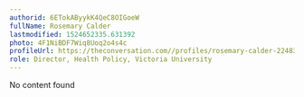 ```yaml
---
authorid: 6ETokAByykK4QeC8OIGoeW
fullName: Rosemary Calder
lastmodified: 1524652335.631392
photo: 4F1NiBDF7Wiq8Uoq2o4s4c
profileUrl: https://theconversation.com//profiles/rosemary-calder-22483
role: Director, Health Policy, Victoria University
---
```

No content found